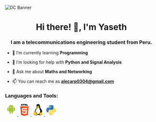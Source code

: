 ![DC Banner](https://user-images.githubusercontent.com/65373279/116761730-055f0000-aa36-11eb-80b0-96f321958926.png)
<h1 align="center">Hi there! 👋, I'm Yaseth</h1>
<h3 align="center">I am a telecommunications engineering student from Peru.</h3>

- 🌱 I’m currently learning **Programming**

- 🤝 I’m looking for help with **Python and Signal Analysis**

- 💬 Ask me about **Maths and Networking**

- 📫 You can reach me as **alecarp0304@gmail.com**


<h3 align="left">Languages and Tools:</h3>
<p align="left"> <a href="https://developer.android.com" target="_blank" rel="noreferrer"> <img src="https://raw.githubusercontent.com/devicons/devicon/master/icons/android/android-original-wordmark.svg" alt="android" width="40" height="40"/> </a> <a href="https://www.w3.org/html/" target="_blank" rel="noreferrer"> <img src="https://raw.githubusercontent.com/devicons/devicon/master/icons/html5/html5-original-wordmark.svg" alt="html5" width="40" height="40"/> </a> <a href="https://www.linux.org/" target="_blank" rel="noreferrer"> <img src="https://raw.githubusercontent.com/devicons/devicon/master/icons/linux/linux-original.svg" alt="linux" width="40" height="40"/> </a> <a href="https://www.python.org" target="_blank" rel="noreferrer"> <img src="https://raw.githubusercontent.com/devicons/devicon/master/icons/python/python-original.svg" alt="python" width="40" height="40"/> </a> </p>
